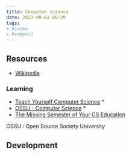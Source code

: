 ```yaml
---
title: Computer science
date: 2021-09-01 06:20
tags:
- #index
- #compsci
---
```


## Resources

* [Wikipedia](https://en.wikipedia.org/wiki/Computer_science)

### Learning

* [Teach Yourself Computer Science](https://teachyourselfcs.com/) \*
* [OSSU - Computer Science](https://github.com/ossu/computer-science) \*
* [The Missing Semester of Your CS Education](https://missing.csail.mit.edu/)

OSSU
: Open Source Society University

## Development
